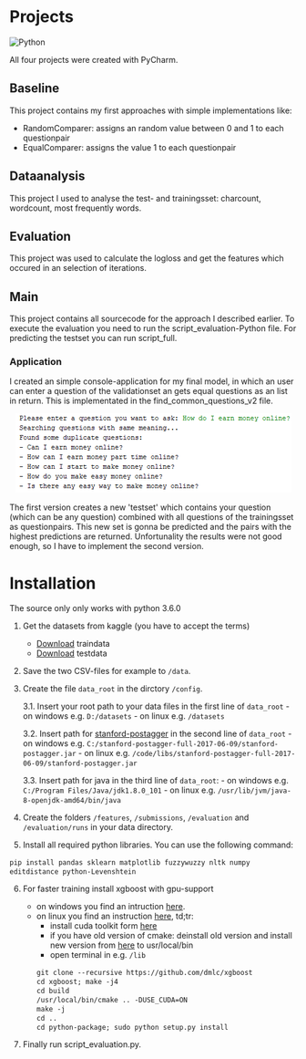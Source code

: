 # Projects
![Python](https://img.shields.io/badge/python-3.6.0-green.svg)

All four projects were created with PyCharm.

## Baseline

This project contains my first approaches with simple implementations like:
- RandomComparer: assigns an random value between 0 and 1 to each questionpair
- EqualComparer: assigns the value 1 to each questionpair 

## Dataanalysis

This project I used to analyse the test- and trainingsset: charcount, wordcount, most frequently words.

## Evaluation

This project was used to calculate the logloss and get the features which occured in an selection of iterations.

## Main

This project contains all sourcecode for the approach I described earlier. To execute the evaluation you need to run the script_evaluation-Python file. For predicting the testset you can run script_full.

### Application

I created an simple console-application for my final model, in which an user can enter a question of the validationset an gets equal questions as an list in return. This is implementated in the find_common_questions_v2 file.

<p align="center">
  <img alt="find_common_questions Screenshot" src="../screenshots/find_common_questions.PNG">
</p>

The first version creates a new 'testset' which contains your question (which can be any question) combined with all questions of the trainingsset as questionpairs. This new set is gonna be predicted and the pairs with the highest predictions are returned. Unfortunality the results were not good enough, so I have to implement the second version.

# Installation
The source only only works with python 3.6.0

1. Get the datasets from kaggle (you have to accept the terms)
	- [Download](https://www.kaggle.com/c/quora-question-pairs/download/train.csv.zip)  traindata
	- [Download](https://www.kaggle.com/c/quora-question-pairs/download/test.csv.zip) testdata

2. Save the two CSV-files for example to `/data`.

3. Create the file `data_root` in the dirctory `/config`.

	3.1. Insert your root path to your data files in the first line of `data_root`
		- on windows e.g. `D:/datasets`
		- on linux e.g. `/datasets`

	3.2. Insert path for [stanford-postagger](https://nlp.stanford.edu/software/tagger.shtml#Download) in the second line of `data_root`
		- on windows e.g. `C:/stanford-postagger-full-2017-06-09/stanford-postagger.jar`
		- on linux e.g. `/code/libs/stanford-postagger-full-2017-06-09/stanford-postagger.jar`

	3.3. Insert path for java in the third line of `data_root`:
		- on windows e.g. `C:/Program Files/Java/jdk1.8.0_101`
		- on linux e.g. `/usr/lib/jvm/java-8-openjdk-amd64/bin/java`

4. Create the folders `/features`, `/submissions`, `/evaluation` and `/evaluation/runs` in your data directory.

5. Install all required python libraries. You can use the following command:
```shell
pip install pandas sklearn matplotlib fuzzywuzzy nltk numpy editdistance python-Levenshtein
```

6. For faster training install xgboost with gpu-support
	- on windows you find an intruction [here](http://www.picnet.com.au/blogs/guido/post/2016/09/22/xgboost-windows-x64-binaries-for-download/).
	- on linux you find an instruction [here](https://github.com/dmlc/xgboost/blob/master/doc/build.md), td;tr:
		- install cuda toolkit form [here](https://developer.nvidia.com/cuda-downloads?target_os=Linux)
		- if you have old version of cmake: deinstall old version and install new version from [here](https://cmake.org/download/) to usr/local/bin
		- open terminal in e.g. `/lib`
		```shell
		git clone --recursive https://github.com/dmlc/xgboost
		cd xgboost; make -j4
		cd build
		/usr/local/bin/cmake .. -DUSE_CUDA=ON
		make -j
		cd ..
		cd python-package; sudo python setup.py install
		```
	
7. Finally run script_evaluation.py.